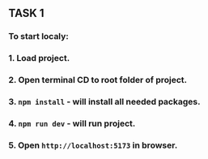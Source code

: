 ## TASK 1

### To start localy:
### 1. Load project.
### 2. Open terminal CD to root folder of project.
### 3. `npm install` - will install all needed packages.
### 4. `npm run dev` - will run project.
### 5. Open `http://localhost:5173` in browser.
